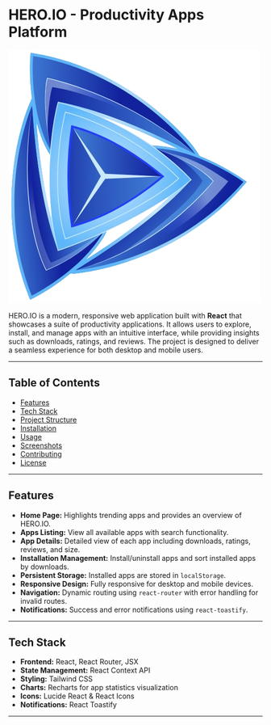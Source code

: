 # HERO.IO - Productivity Apps Platform

![Hero.io Logo](./src/assets/logo.png)

HERO.IO is a modern, responsive web application built with **React** that showcases a suite of productivity applications. It allows users to explore, install, and manage apps with an intuitive interface, while providing insights such as downloads, ratings, and reviews. The project is designed to deliver a seamless experience for both desktop and mobile users.

---

## Table of Contents

- [Features](#features)
- [Tech Stack](#tech-stack)
- [Project Structure](#project-structure)
- [Installation](#installation)
- [Usage](#usage)
- [Screenshots](#screenshots)
- [Contributing](#contributing)
- [License](#license)

---

## Features

- **Home Page:** Highlights trending apps and provides an overview of HERO.IO.
- **Apps Listing:** View all available apps with search functionality.
- **App Details:** Detailed view of each app including downloads, ratings, reviews, and size.
- **Installation Management:** Install/uninstall apps and sort installed apps by downloads.
- **Persistent Storage:** Installed apps are stored in `localStorage`.
- **Responsive Design:** Fully responsive for desktop and mobile devices.
- **Navigation:** Dynamic routing using `react-router` with error handling for invalid routes.
- **Notifications:** Success and error notifications using `react-toastify`.

---

## Tech Stack

- **Frontend:** React, React Router, JSX
- **State Management:** React Context API
- **Styling:** Tailwind CSS
- **Charts:** Recharts for app statistics visualization
- **Icons:** Lucide React & React Icons
- **Notifications:** React Toastify

---
